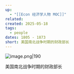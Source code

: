 ```yaml
---
up:
  - "[[Econ 经济学人物 MOC]]"
related: 
created: 2025-05-18
tags:
  - people
dates: 1805 - 1873
short: 美国南北战争时期的财政部长
---
```

![image.png|190](https://s1.vika.cn/space/2025/05/18/8ee17a775aac401aa3e7b645e571d1a4)

美国南北战争时期的财政部长
